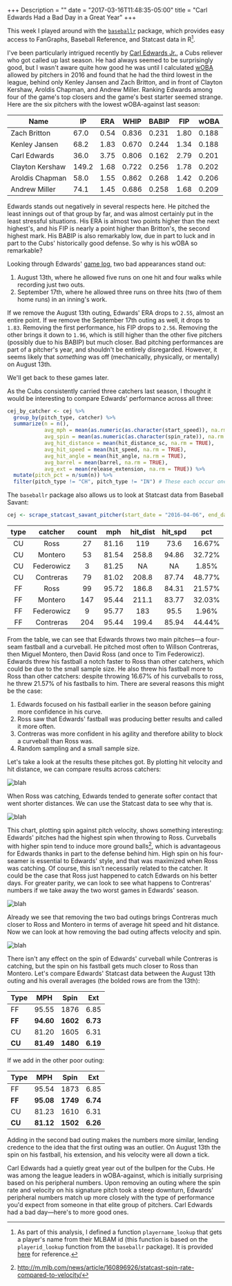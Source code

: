 +++
Description = ""
date = "2017-03-16T11:48:35-05:00"
title = "Carl Edwards Had a Bad Day in a Great Year"
+++

This week I played around with the [`baseballr`][baseballr] package, which provides easy access to FanGraphs, Baseball Reference, and Statcast data in R[^1].

I've been particularly intrigued recently by [Carl Edwards Jr.][cej], a Cubs reliever who got called up last season. He had always seemed to be surprisingly good, but I wasn't aware quite how good he was until I calculated [wOBA][woba] allowed by pitchers in 2016 and found that he had the third lowest in the league, behind only Kenley Jansen and Zach Britton, and in front of Clayton Kershaw, Aroldis Chapman, and Andrew Miller. Ranking Edwards among four of the game's top closers and the game's best starter seemed strange. Here are the six pitchers with the lowest wOBA-against last season:

| Name | IP | ERA | WHIP | BABIP | FIP | wOBA |
| --- | --- | --- | --- | --- | --- | --- |
| Zach Britton | 67.0 | 0.54 | 0.836 | 0.231 | 1.80 | 0.188 |
| Kenley Jansen | 68.2 | 1.83 | 0.670 | 0.244 | 1.34 | 0.188 |
| Carl Edwards | 36.0 | 3.75 | 0.806 | 0.162 | 2.79 | 0.201 |
| Clayton Kershaw | 149.2 | 1.68 | 0.722 | 0.256 | 1.78 | 0.202 |
| Aroldis Chapman | 58.0 | 1.55 | 0.862 | 0.268 | 1.42 | 0.206 |
| Andrew Miller | 74.1 | 1.45 | 0.686 | 0.258 | 1.68 | 0.209 |

Edwards stands out negatively in several respects here. He pitched the least innings out of that group by far, and was almost certainly put in the least stressful situations. His ERA is almost two points higher than the next highest's, and his FIP is nearly a point higher than Britton's, the second highest mark. His BABIP is also remarkably low, due in part to luck and in part to the Cubs' historically good defense. So why is his wOBA so remarkable?

Looking through Edwards' [game log][log], two bad appearances stand out:

1. August 13th, where he allowed five runs on one hit and four walks while recording just two outs.
2. September 17th, where he allowed three runs on three hits (two of them home runs) in an inning's work.

If we remove the August 13th outing, Edwards' ERA drops to `2.55`, almost an entire point. If we remove the September 17th outing as well, it drops to `1.83`. Removing the first performance, his FIP drops to `2.56`. Removing the other brings it down to `1.96`, which is still higher than the other five pitchers (possibly due to his BABIP) but much closer. Bad pitching performances are part of a pitcher's year, and shouldn't be entirely disregarded. However, it seems likely that *something* was off (mechanically, physically, or mentally) on August 13th.

We'll get back to these games later.

As the Cubs consistently carried three catchers last season, I thought it would be interesting to compare Edwards' performance across all three:

```r
cej_by_catcher <- cej %>%
  group_by(pitch_type, catcher) %>%
  summarize(n = n(),
            avg_mph = mean(as.numeric(as.character(start_speed)), na.rm = TRUE),
            avg_spin = mean(as.numeric(as.character(spin_rate)), na.rm = TRUE),
            avg_hit_distance = mean(hit_distance_sc, na.rm = TRUE),
            avg_hit_speed = mean(hit_speed, na.rm = TRUE),
            avg_hit_angle = mean(hit_angle, na.rm = TRUE),
            avg_barrel = mean(barrel, na.rm = TRUE),
            avg_ext = mean(release_extension, na.rm = TRUE)) %>%
  mutate(pitch_pct = n/sum(n)) %>%
  filter(pitch_type != "CH", pitch_type != "IN") # These each occur once and may be mistakes
```

The `baseballr` package also allows us to look at Statcast data from Baseball Savant:

```r
cej <- scrape_statcast_savant_pitcher(start_date = "2016-04-06", end_date = "2016-10-15", pitcherid = 605218)
```

| type | catcher |  count  | mph | hit_dist | hit_spd | pct |
|:----------:|:-------:|:---:|:-------:|:----------------:|:-------------:|:---------:|
|     CU     | Ross  | 27  |  81.16  |       119        |     73.6      |  16.67%   |
|     CU     | Montero  | 53  |  81.54  |      258.8       |     94.86     |  32.72%   |
|     CU     | Federowicz  |  3  |  81.25  |        NA        |      NA       |  1.85%  |
|     CU     | Contreras  | 79  |  81.02  |      208.8       |     87.74     |  48.77%   |
|     FF     | Ross  | 99  |  95.72  |      186.8       |     84.31     |  21.57%   |
|     FF     | Montero  | 147 |  95.44  |      211.1       |     83.77     |  32.03%   |
|     FF     | Federowicz  |  9  |  95.77  |       183        |     95.5      |  1.96%  |
|     FF     | Contreras  | 204 |  95.44  |      199.4       |     85.94     |  44.44%  |

From the table, we can see that Edwards throws two main pitches—a four-seam fastball and a curveball. He pitched most often to Willson Contreras, then Miguel Montero, then David Ross (and once to Tim Federowicz). Edwards threw his fastball a notch faster to Ross than other catchers, which could be due to the small sample size. He also threw his fastball more to Ross than other catchers: despite throwing 16.67% of his curveballs to ross, he threw 21.57% of his fastballs to him. There are several reasons this might be the case:

1. Edwards focused on his fastball earlier in the season before gaining more confidence in his curve.
2. Ross saw that Edwards' fastball was producing better results and called it more often.
3. Contreras was more confident in his agility and therefore ability to block a curveball than Ross was.
4. Random sampling and a small sample size.

Let's take a look at the results these pitches got. By plotting hit velocity and hit distance, we can compare results across catchers:

![blah](/images/cevd1.png)

When Ross was catching, Edwards tended to generate softer contact that went shorter distances. We can use the Statcast data to see why that is.

![blah](/images/cesv1.png)

This chart, plotting spin against pitch velocity, shows something interesting: Edwards' pitches had the highest spin when throwing to Ross. Curveballs with higher spin tend to induce more ground balls[^2], which is advantageous for Edwards thanks in part to the defense behind him. High spin on his four-seamer is essential to Edwards' style, and that was maximized when Ross was catching. Of course, this isn't necessarily related to the catcher. It could be the case that Ross just happened to catch Edwards on his better days. For greater parity, we can look to see what happens to Contreras' numbers if we take away the two worst games in Edwards' season.

![blah](/images/cevd2.png)

Already we see that removing the two bad outings brings Contreras much closer to Ross and  Montero in terms of average hit speed and hit distance. Now we can look at how removing the bad outing affects velocity and spin.

![blah](/images/cesv2.png)

There isn't any effect on the spin of Edwards' curveball while Contreras is catching, but the spin on his fastball gets much closer to Ross than Montero. Let's compare Edwards' Statcast data between the August 13th outing and his overall averages (the bolded rows are from the 13th):

| Type | MPH | Spin | Ext |
| --- | --- | --- | --- |
| FF | 95.55 | 1876 | 6.85 |
| **FF** | **94.60** | **1602** | **6.73** |
| CU | 81.20 | 1605 | 6.31 |
| **CU** | **81.49** | **1480** | **6.19** |

If we add in the other poor outing:

| Type | MPH | Spin | Ext |
| --- | --- | --- | --- |
| FF | 95.54 | 1873 | 6.85 |
| **FF** | **95.08** | **1749** | **6.74** |
| CU | 81.23 | 1610 | 6.31 |
| **CU** | **81.12** | **1502** | **6.26** |

Adding in the second bad outing makes the numbers more similar, lending credence to the idea that the first outing was an outlier. On August 13th the spin on his fastball, his extension, and his velocity were all down a tick.

Carl Edwards had a quietly great year out of the bullpen for the Cubs. He was among the league leaders in wOBA-against, which is initially surprising based on his peripheral numbers. Upon removing an outing where the spin rate and velocity on his signature pitch took a steep downturn, Edwards' peripheral numbers match up more closely with the type of performance you'd expect from someone in that elite group of pitchers. Carl Edwards had a bad day—here's to more good ones.

[woba]: http://www.fangraphs.com/library/offense/woba/
[baseballr]: http://billpetti.github.io/baseballr
[cej]: http://www.baseball-reference.com/players/e/edwarca01.shtml
[log]: http://www.baseball-reference.com/players/gl.fcgi?id=edwarca01&t=p&year=2016
[^1]: As part of this analysis, I defined a function `playername_lookup` that gets a player's name from their MLBAM id (this function is based on the `playerid_lookup` function from the `baseballr` package). It is provided [here](https://gist.github.com/benfb/c2be996bcdbf0b1fa9f7f544fceb2934) for reference.
[^2]: http://m.mlb.com/news/article/160896926/statcast-spin-rate-compared-to-velocity/
